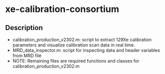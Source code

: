 # xe-calibration-consortium

## Description
- calibration_production_v2302.m: script to extract 129Xe calibration parameters and visualize calibration scan data in real time.
- MRD_data_inspector.m: script for inspecting data and header variables from MRD file
- NOTE: Remaining files are required functions and classes for calibration_production_v2302.m